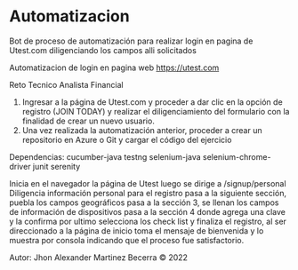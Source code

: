 # Automatizacion
Bot de proceso de automatización para realizar login en pagina de Utest.com  diligenciando los campos alli solicitados

Automatizacion de login en pagina web https://utest.com

Reto Tecnico Analista Financial

1.	Ingresar a la página de Utest.com y proceder a dar clic en la opción de registro (JOIN TODAY) y realizar el diligenciamiento del formulario con la finalidad de crear un nuevo usuario.
2.  Una vez realizada la automatización anterior, proceder a crear un repositorio en Azure o Git y cargar el código del ejercicio

Dependencias:
cucumber-java
testng
selenium-java
selenium-chrome-driver
junit
serenity

Inicia en el navegador la página de Utest luego se dirige a /signup/personal
Diligencia información personal para el registro pasa a la siguiente sección, puebla los campos geográficos pasa a la sección 3, se llenan los campos de información de dispositivos pasa a la sección 4 donde agrega una clave y la confirma por ultimo selecciona los check list y finaliza el registro, al ser direccionado a la página de inicio toma el mensaje de bienvenida y lo muestra por consola indicando que el proceso fue satisfactorio.


Autor: Jhon Alexander Martinez Becerra © 2022
